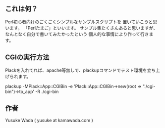 これは何？
----------------

Perl初心者向けのごくごくシンプルなサンプルスクリプトを
置いていこうと思います。
「Perlたまご」といいます。
サンプル集たくさんあると思いますが、なんとなく自分で書いてみたかったという
個人的な事情により作って行きます。

CGIの実行方法
----------------

Plackを入れてれば、apache等無しで、plackupコマンドでテスト環境を立ち上げられます。

  plackup -MPlack::App::CGIBin -e 'Plack::App::CGIBin->new(root => "./cgi-bin")->to_app' -R ./cgi-bin

作者
----------------

Yusuke Wada ( yusuke at kamawada.com )


